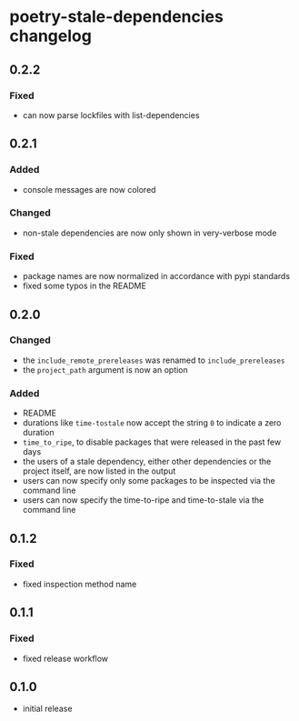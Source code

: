 # poetry-stale-dependencies changelog
## 0.2.2
### Fixed
* can now parse lockfiles with list-dependencies

## 0.2.1
### Added
* console messages are now colored
### Changed
* non-stale dependencies are now only shown in very-verbose mode
### Fixed
* package names are now normalized in accordance with pypi standards
* fixed some typos in the README

## 0.2.0
### Changed
* the `include_remote_prereleases` was renamed to `include_prereleases`
* the `project_path` argument is now an option
### Added
* README
* durations like `time-tostale` now accept the string `0` to indicate a zero duration
* `time_to_ripe`, to disable packages that were released in the past few days
* the users of a stale dependency, either other dependencies or the project itself, are now listed in the output
* users can now specify only some packages to be inspected via the command line
* users can now specify the time-to-ripe and time-to-stale via the command line

## 0.1.2
### Fixed
* fixed inspection method name

## 0.1.1
### Fixed
* fixed release workflow

## 0.1.0
* initial release